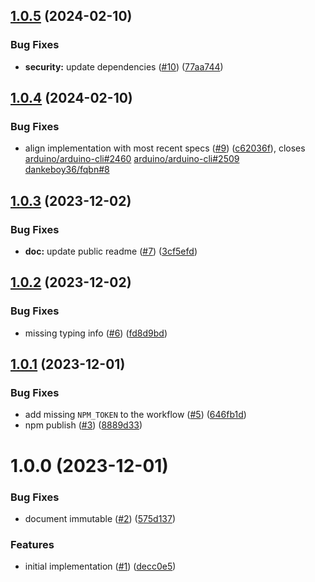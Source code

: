 ## [1.0.5](https://github.com/dankeboy36/fqbn/compare/1.0.4...1.0.5) (2024-02-10)


### Bug Fixes

* **security:** update dependencies ([#10](https://github.com/dankeboy36/fqbn/issues/10)) ([77aa744](https://github.com/dankeboy36/fqbn/commit/77aa7448071a86419426291763ac647de48e6058))

## [1.0.4](https://github.com/dankeboy36/fqbn/compare/1.0.3...1.0.4) (2024-02-10)


### Bug Fixes

* align implementation with most recent specs ([#9](https://github.com/dankeboy36/fqbn/issues/9)) ([c62036f](https://github.com/dankeboy36/fqbn/commit/c62036f3b27dafde2b51cd5216a49550ab91bc44)), closes [arduino/arduino-cli#2460](https://github.com/arduino/arduino-cli/issues/2460) [arduino/arduino-cli#2509](https://github.com/arduino/arduino-cli/issues/2509) [dankeboy36/fqbn#8](https://github.com/dankeboy36/fqbn/issues/8)

## [1.0.3](https://github.com/dankeboy36/fqbn/compare/1.0.2...1.0.3) (2023-12-02)


### Bug Fixes

* **doc:** update public readme ([#7](https://github.com/dankeboy36/fqbn/issues/7)) ([3cf5efd](https://github.com/dankeboy36/fqbn/commit/3cf5efd23825f2ff073b7a394ce4349bb9234b90))

## [1.0.2](https://github.com/dankeboy36/fqbn/compare/1.0.1...1.0.2) (2023-12-02)


### Bug Fixes

* missing typing info ([#6](https://github.com/dankeboy36/fqbn/issues/6)) ([fd8d9bd](https://github.com/dankeboy36/fqbn/commit/fd8d9bdc495ae824f72fc4b1ebeb4284b091d6a1))

## [1.0.1](https://github.com/dankeboy36/fqbn/compare/1.0.0...1.0.1) (2023-12-01)


### Bug Fixes

* add missing `NPM_TOKEN` to the workflow ([#5](https://github.com/dankeboy36/fqbn/issues/5)) ([646fb1d](https://github.com/dankeboy36/fqbn/commit/646fb1d9881217768fde265c2a09948df2726484))
* npm publish ([#3](https://github.com/dankeboy36/fqbn/issues/3)) ([8889d33](https://github.com/dankeboy36/fqbn/commit/8889d3364c4a128eaebc82f78a3a5dbe2abf609b))

# 1.0.0 (2023-12-01)


### Bug Fixes

* document immutable ([#2](https://github.com/dankeboy36/fqbn/issues/2)) ([575d137](https://github.com/dankeboy36/fqbn/commit/575d13765dbcc84a0d7c3d711d56b19573af950c))


### Features

* initial implementation ([#1](https://github.com/dankeboy36/fqbn/issues/1)) ([decc0e5](https://github.com/dankeboy36/fqbn/commit/decc0e5db881ec0fbbc8a3e68e4cfb019006e5a4))
